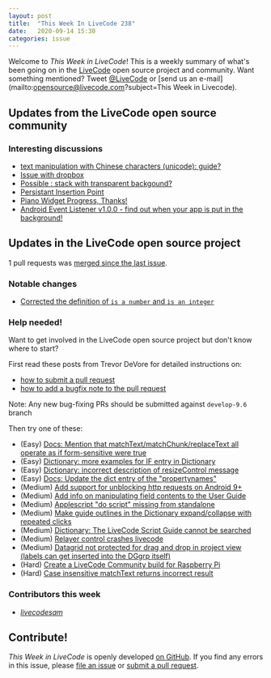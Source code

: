 ```yaml
---
layout: post
title:  "This Week In LiveCode 238"
date:   2020-09-14 15:30
categories: issue
---
```


Welcome to *This Week in LiveCode*!  This is a weekly summary of what's been
going on in the [LiveCode](https://livecode.com/) open source project and
community.  Want something mentioned?  Tweet
[@LiveCode](https://twitter.com/LiveCode) or
[send us an e-mail](mailto:opensource@livecode.com?subject=This Week in Livecode).

## Updates from the LiveCode open source community

<!---
### News & blog posts

- [New Campaign](https://www.mail-archive.com/use-livecode@lists.runrev.com/msg108345.html)
--->

### Interesting discussions

- [text manipulation with Chinese characters (unicode): guide?](https://www.mail-archive.com/use-livecode@lists.runrev.com/msg109249.html)
- [Issue with dropbox](https://www.mail-archive.com/use-livecode@lists.runrev.com/msg109260.html)
- [Possible : stack with transparent backgound?](https://www.mail-archive.com/use-livecode@lists.runrev.com/msg109264.html)
- [Persistant Insertion Point](https://www.mail-archive.com/use-livecode@lists.runrev.com/msg109267.html)
- [Piano Widget Progress, Thanks!](http://forums.livecode.com/viewtopic.php?t=34637&p=196332#p196332)
- [Android Event Listener v1.0.0 - find out when your app is put in the background!](http://forums.livecode.com/viewtopic.php?t=34629&p=196226#p196226)


## Updates in the LiveCode open source project

1 pull requests was [merged since the last issue](https://github.com/search?q=org%3Alivecode+is%3Apublic+is%3Apr+is%3Amerged+merged%3A2020-09-07..2020-09-13&type=Issues).

<!---
### New LiveCode releases

- [Release 9.6.1](https://www.mail-archive.com/use-livecode@lists.runrev.com/msg109012.html)
--->

### Notable changes

- [Corrected the definition of `is a number` and `is an integer`](https://github.com/livecode/livecode/pull/7427)


<!--
### Bug of the week

- [Bug 22884 - "put url" not completely blocking](https://quality.livecode.com/show_bug.cgi?id=22884)

The reporter provided a helpful sample stack that allowed us to test and confirm the problem quickly.
-->

### Help needed!

Want to get involved in the LiveCode open source project but don't know where
to start?  

First read these posts from Trevor DeVore for detailed instructions on:

- [how to submit a pull request](https://www.mail-archive.com/use-livecode@lists.runrev.com/msg98530.html)
- [how to add a bugfix note to the pull request](https://www.mail-archive.com/use-livecode@lists.runrev.com/msg98611.html)

Note: Any new bug-fixing PRs should be submitted against `develop-9.6` branch

Then try one of these:

- (Easy) [Docs: Mention that matchText/matchChunk/replaceText all operate as if form-sensitive were true](https://quality.livecode.com/show_bug.cgi?id=15311)
- (Easy) [Dictionary: more examples for IF entry in Dictionary](https://quality.livecode.com/show_bug.cgi?id=22589)
- (Easy) [Dictionary: incorrect description of resizeControl message](https://quality.livecode.com/show_bug.cgi?id=17118)
- (Easy) [Docs: Update the dict entry of the "propertynames"](https://quality.livecode.com/show_bug.cgi?id=7375)
- (Medium) [Add support for unblocking http requests on Android 9+](http://quality.livecode.com/show_bug.cgi?id=22400)
- (Medium) [Add info on manipulating field contents to the User Guide](http://quality.livecode.com/show_bug.cgi?id=18990)
- (Medium) [Applescript "do script" missing from standalone](http://quality.livecode.com/show_bug.cgi?id=20993)
- (Medium) [Make guide outlines in the Dictionary expand/collapse with repeated clicks](http://quality.livecode.com/show_bug.cgi?id=18184)
- (Medium) [Dictionary: The LiveCode Script Guide cannot be searched](http://quality.livecode.com/show_bug.cgi?id=15957)
- (Medium) [Relayer control crashes livecode](https://quality.livecode.com/show_bug.cgi?id=21460)
- (Medium) [Datagrid not protected for drag and drop in project view (labels can get inserted into the DGgrp itself)](https://quality.livecode.com/show_bug.cgi?id=21750)
- (Hard) [Create a LiveCode Community build for Raspberry Pi](http://forums.livecode.com/viewtopic.php?f=76&t=27912)
- (Hard) [Case insensitive matchText returns incorrect result](https://quality.livecode.com/show_bug.cgi?id=15312)


### Contributors this week

- *[livecodesam](https://github.com/livecodesam)*

<!--
## Other LiveCode News

This section brings you other interesting news from across the LiveCode universe over the last week. This section may include non OSS projects.

- [oAuth2 seems to log in successfully but the oAuth2 dialog/browser does not disappear, have to click cancel](https://www.mail-archive.com/use-livecode@lists.runrev.com/msg109160.html)
- [ANN: Zygodact 2.0.1 update available](https://www.mail-archive.com/use-livecode@lists.runrev.com/msg109218.html)
- [Browser widget in notarized Application](http://forums.livecode.com/viewtopic.php?t=34619&p=196110#p196110)
-->
<!---
## Upcoming events

* [SoCal LiveCode Group Meeting: March 5, Pasadena](https://forums.livecode.com/viewtopic.php?f=50&t=33729)
--->

## Contribute!

*This Week in LiveCode* is openly developed
[on GitHub](https://github.com/livecode/this-week-in-livecode).
If you find any errors in this issue, please
[file an issue](https://github.com/livecode/this-week-in-livecode/issues) or
[submit a pull request](https://github.com/livecode/this-week-in-livecode/pulls).
